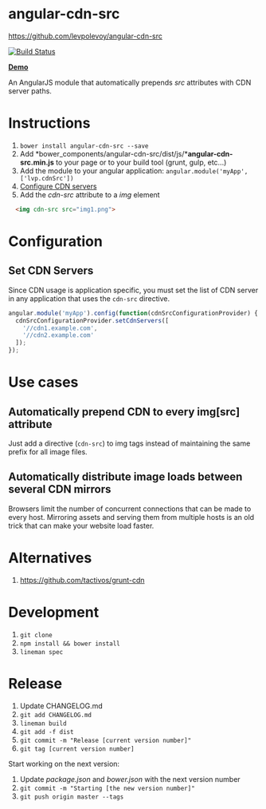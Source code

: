 # angular-cdn-src
https://github.com/levpolevoy/angular-cdn-src

[![Build Status](https://circleci.com/gh/levpolevoy/angular-cdn-src.png)](https://circleci.com/gh/levpolevoy/angular-cdn-src) 

**[Demo](http://plnkr.co/edit/j8WSdn)**


An AngularJS module that automatically prepends *src* attributes with CDN server paths.

# Instructions

1. `bower install angular-cdn-src --save`
2. Add *bower_components/angular-cdn-src/dist/js/***angular-cdn-src.min.js** to your page or to your build tool (grunt, gulp, etc...)
3. Add the module to your angular application: `angular.module('myApp', ['lvp.cdnSrc'])`
4. [Configure CDN servers](#configure-cdn-servers)
5. Add the *cdn-src* attribute to a *img* element
```html
  <img cdn-src src="img1.png">
```

# Configuration

## <a name="configure-cdn-servers"></a>Set CDN Servers

Since CDN usage is application specific, you must set the list of CDN server in any application that uses the `cdn-src` directive.

```javascript
angular.module('myApp').config(function(cdnSrcConfigurationProvider) {
  cdnSrcConfigurationProvider.setCdnServers([
    '//cdn1.example.com', 
    '//cdn2.example.com'
  ]);
});
```

# Use cases

## Automatically prepend CDN to every img[src] attribute

Just add a directive (`cdn-src`) to img tags instead of maintaining the same prefix for all image files.

## Automatically distribute image loads between several CDN mirrors

Browsers limit the number of concurrent connections that can be made to every host. Mirroring assets and serving
them from multiple hosts is an old trick that can make your website load faster.

# Alternatives

1. https://github.com/tactivos/grunt-cdn

# Development

1. `git clone `
2. `npm install && bower install`
3. `lineman spec`

# Release

1. Update CHANGELOG.md
2. `git add CHANGELOG.md`
3. `lineman build`
4. `git add -f dist`
5. `git commit -m "Release [current version number]"`
6. `git tag [current version number]`

Start working on the next version:

1. Update *package.json* and *bower.json* with the next version number
2. `git commit -m "Starting [the new version number]"`
3. `git push origin master --tags`
